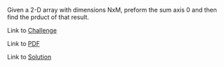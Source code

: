 Given a 2-D array with dimensions NxM, preform the sum axis 0 and then find the prduct of that result.

Link to [Challenge](https://www.hackerrank.com/challenges/np-sum-and-prod/problem)

Link to [PDF](sum-prod.pdf)

Link to [Solution](./sumprod.py)
